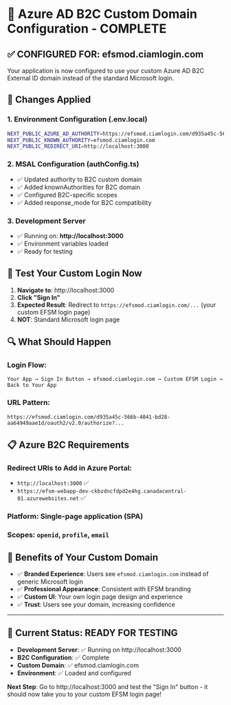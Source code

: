 # 🎯 Azure AD B2C Custom Domain Configuration - COMPLETE

## ✅ **CONFIGURED FOR: efsmod.ciamlogin.com**

Your application is now configured to use your custom Azure AD B2C External ID domain instead of the standard Microsoft login.

## 🔄 **Changes Applied**

### 1. Environment Configuration (.env.local)
```bash
NEXT_PUBLIC_AZURE_AD_AUTHORITY=https://efsmod.ciamlogin.com/d935a45c-566b-4041-bd28-aa64949aae1d/v2.0
NEXT_PUBLIC_KNOWN_AUTHORITY=efsmod.ciamlogin.com
NEXT_PUBLIC_REDIRECT_URI=http://localhost:3000
```

### 2. MSAL Configuration (authConfig.ts)
- ✅ Updated authority to B2C custom domain
- ✅ Added knownAuthorities for B2C domain
- ✅ Configured B2C-specific scopes
- ✅ Added response_mode for B2C compatibility

### 3. Development Server
- ✅ Running on: **http://localhost:3000**
- ✅ Environment variables loaded
- ✅ Ready for testing

## 🚀 **Test Your Custom Login Now**

1. **Navigate to**: http://localhost:3000
2. **Click "Sign In"** 
3. **Expected Result**: Redirect to `https://efsmod.ciamlogin.com/...` (your custom EFSM login page)
4. **NOT**: Standard Microsoft login page

## 🔍 **What Should Happen**

### Login Flow:
```
Your App → Sign In Button → efsmod.ciamlogin.com → Custom EFSM Login → Back to Your App
```

### URL Pattern:
```
https://efsmod.ciamlogin.com/d935a45c-566b-4041-bd28-aa64949aae1d/oauth2/v2.0/authorize?...
```

## 📋 **Azure B2C Requirements**

### Redirect URIs to Add in Azure Portal:
- `http://localhost:3000` ✅
- `https://efsm-webapp-dev-ckbzdncfdpd2e4hg.canadacentral-01.azurewebsites.net` ✅

### Platform: Single-page application (SPA)
### Scopes: `openid`, `profile`, `email`

## 🎨 **Benefits of Your Custom Domain**

- ✅ **Branded Experience**: Users see `efsmod.ciamlogin.com` instead of generic Microsoft login
- ✅ **Professional Appearance**: Consistent with EFSM branding
- ✅ **Custom UI**: Your own login page design and experience
- ✅ **Trust**: Users see your domain, increasing confidence

---

## 🔧 **Current Status: READY FOR TESTING**

- **Development Server**: ✅ Running on http://localhost:3000
- **B2C Configuration**: ✅ Complete
- **Custom Domain**: ✅ efsmod.ciamlogin.com
- **Environment**: ✅ Loaded and configured

**Next Step**: Go to http://localhost:3000 and test the "Sign In" button - it should now take you to your custom EFSM login page!